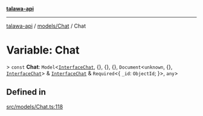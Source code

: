 [**talawa-api**](../../../README.md)

***

[talawa-api](../../../modules.md) / [models/Chat](../README.md) / Chat

# Variable: Chat

\> `const` **Chat**: `Model`\<[`InterfaceChat`](../interfaces/InterfaceChat.md), \{\}, \{\}, \{\}, `Document`\<`unknown`, \{\}, [`InterfaceChat`](../interfaces/InterfaceChat.md)\> & [`InterfaceChat`](../interfaces/InterfaceChat.md) & `Required`\<\{ `_id`: `ObjectId`; \}\>, `any`\>

## Defined in

[src/models/Chat.ts:118](https://github.com/PalisadoesFoundation/talawa-api/blob/039b0f127fb8caa46d57186ab4b3bb27fe150903/src/models/Chat.ts#L118)

